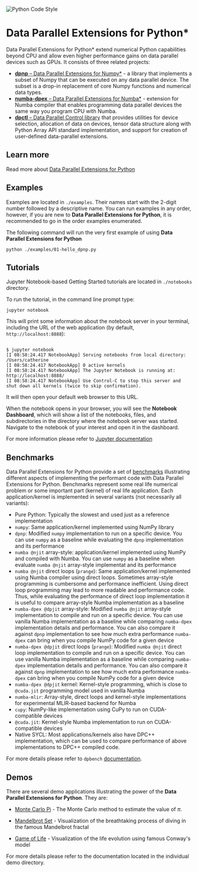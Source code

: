 ![Python Code Style](https://github.com/IntelPython/DPEP/actions/workflows/python_style_checks.yml/badge.svg?branch=main&event=push)

# Data Parallel Extensions for Python*

Data Parallel Extensions for Python* extend numerical Python capabilities beyond CPU and allow even higher performance
gains on data parallel devices such as GPUs. It consists of three related projects:
* [**dpnp** – Data Parallel Extensions for Numpy*](https://github.com/IntelPython/dpnp) - a library that implements a subset
             of Numpy that can be executed on any data parallel device. The subset is a drop-in replacement of core
             Numpy functions and numerical data types.
* [**numba-dpex** – Data Parallel Extensions for Numba*](https://github.com/IntelPython/numba-dpex) - extension for Numba
             compiler that enables programming data parallel devices the same way you program CPU with Numba.
* [**dpctl** – Data Parallel Control library](https://github.com/IntelPython/dpctl) that provides utilities for device
              selection, allocation of data on devices, tensor data structure along with Python Array API standard
              implementation, and support for creation of user-defined data-parallel extensions.

## Learn more
Read more about [Data Parallel Extensions for Python](https://intelpython.github.io/DPEP/main/)

## Examples
Examples are located in `./examples`. Their names start with the 2-digit number followed by a descriptive name. You can run examples in any order, however, if
you are new to **Data Parallel Extensions for Python**, it is recommended to go in the order examples enumerated.

The following command will run the very first example of using **Data Parallel Extensions for Python**
```
python ./examples/01-hello_dpnp.py
```
## Tutorials
Jupyter Notebook-based Getting Started tutorials are located in `./notebooks` directory.

To run the tutorial, in the command line prompt type:
```
jupyter notebook
```
This will print some information about the notebook server in your terminal, including the URL of the web application (by default, `http://localhost:8888`):

```

$ jupyter notebook
[I 08:58:24.417 NotebookApp] Serving notebooks from local directory: /Users/catherine
[I 08:58:24.417 NotebookApp] 0 active kernels
[I 08:58:24.417 NotebookApp] The Jupyter Notebook is running at: http://localhost:8888/
[I 08:58:24.417 NotebookApp] Use Control-C to stop this server and shut down all kernels (twice to skip confirmation).
```

It will then open your default web browser to this URL.

When the notebook opens in your browser, you will see the **Notebook Dashboard**, which will show a list of the notebooks, files, and subdirectories in the directory where the notebook server was started. Navigate to the notebook of your interest and open it in the dashboard.

For more information please refer to [Jupyter documentation](https://docs.jupyter.org/en/latest/running.html)

## Benchmarks
Data Parallel Extensions for Python provide a set of [benchmarks](https://github.com/IntelPython/dpbench) illustrating different aspects of implementing the performant code with Data Parallel Extensions for Python.
Benchmarks represent some real life numerical problem or some important part (kernel) of real life application. Each application/kernel is implemented in several variants (not necessarily all variants):
- Pure Python: Typically the slowest and used just as a reference implementation
- `numpy`: Same application/kernel implemented using NumPy library
- `dpnp`: Modified `numpy` implementation to run on a specific device. You can use `numpy` as a baseline while evaluating the `dpnp` implementation and its performance
- `numba @njit` array-style: application/kernel implemented using NumPy and compiled with Numba. You can use `numpy` as a baseline when evaluate `numba @njit` array-style implementat and its performance
- `numba @njit` direct loops (`prange`): Same application/kernel implemented using Numba compiler using direct loops. Sometimes array-style programming is cumbersome and performance inefficient. Using direct loop programming may lead to more readable and performance code. Thus, while evaluating the performance of direct loop implementation it is useful to compare array-style Numba implementation as a baseline
- `numba-dpex @dpjit` array-style: Modified `numba @njit` array-style implementation to compile and run on a specific device. You can use vanilla Numba implementation as a baseline while comparing `numba-dpex` implementation details and performance. You can also compare it against `dpnp` implementation to see how much extra performance `numba-dpex` can bring when you compile NumPy code for a given device
- `numba-dpex @dpjit` direct loops (`prange`): Modified `numba @njit` direct loop implementation to compile and run on a specific device. You can use vanilla Numba implementation as a baseline while comparing `numba-dpex` implementation details and performance. You can also compare it against `dpnp` implementation to see how much extra performance `numba-dpex` can bring when you compile NumPy code for a given device
- `numba-dpex @dpjit` kernel: Kernel-style programming, which is close to `@cuda.jit` programming model used in vanilla Numba
- `numba-mlir`: Array-style, direct loops and kernel-style implementations for experimental MLIR-based backend for Numba
- `cupy`: NumPy-like implementation using CuPy to run on CUDA-compatible devices
- `@cuda.jit`: Kernel-style Numba implementation to run on CUDA-compatible devices
- Native SYCL: Most applications/kernels also have DPC++ implementation, which can be used to compare performance of above implementations to DPC++ compiled code.

For more details please refer to `dpbench` [documentation](https://github.com/IntelPython/dpbench/blob/main/README.md).

## Demos
There are several demo applications illustrating the power of the **Data Parallel Extensions for Python**. They are:

- [Monte Carlo Pi](https://github.com/IntelPython/DPEP/tree/main/demos/mcpi>) -
The Monte Carlo method to estimate the value of $\pi$.

- [Mandelbrot Set](https://github.com/IntelPython/DPEP/tree/main/demos/mandelbrot) -
Visualization of the breathtaking process of diving in the famous Mandelbrot fractal

- [Game of Life](https://github.com/IntelPython/DPEP/tree/main/demos/game-of-life>) -
Visualization of the life evolution using famous Conway's model

For more details please refer to the documentation located in the individual demo directory.
